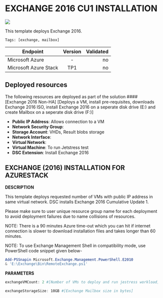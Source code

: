 # EXCHANGE 2016 CU1 INSTALLATION

<a href="https://portal.azure.com/#create/Microsoft.Template/uri/https%3A%2F%2Fraw.githubusercontent.com%2FAzure%2FAzureStack-QuickStart-Templates%2Fmaster%2Fexchange-2016-non-ha%2Fazuredeploy.json" target="_blank">
    <img src="http://azuredeploy.net/deploybutton.png"/>
</a>


This template deploys Exchange 2016.

`Tags: [exchange, mailbox]`

| Endpoint        | Version           | Validated  |
| ------------- |:-------------:| -----:|
| Microsoft Azure      | - | no |
| Microsoft Azure Stack      | TP1      |  no |

## Deployed resources

The following resources are deployed as part of the solution
####[Exchange 2016 Non-HA]
[Deploys a VM, install pre-requisites, downloads Exchange 2016 ISO, install Exchange 2016 on a seperate disk drive (E:) and create Mailbox on a seperate disk drive (F:)]
+ **Public IP Address**: Allows connection to a VM
+ **Network Security Group**: 
+ **Storage Account**: VHDs, Result blobs storage
+ **Network Interface**: 
+ **Virtual Network**: 
+ **Virtual Machine**: To run Jetstress test
+ **DSC Extension**: Install Exchange 2016

## EXCHANGE (2016) INSTALLATION FOR AZURESTACK ##


<b>DESCRIPTION</b>

This template deploys requested number of VMs with public IP address in same virtual network. DSC installs Exchange 2016 Cumulative Update 1.

Please make sure to user unique resource group name for each deployment to avoid deployment failures due to name collisions of resources.

NOTE: There is a 90 minutes Azure time-out which you can hit if internet connection is slower to download installation files and takes longer than 60 minutes.

NOTE: To use Exchange Management Shell in compatibility mode, use PowerShell code snippet given below-

```PowerShell
Add-PSSnapin Microsoft.Exchange.Management.PowerShell.E2010
& 'E:\Exchange\Bin\RemoteExchange.ps1'
```


<b>PARAMETERS</b>
```PowerShell
exchangeVMCount: 2 #[Number of VMs to deploy and run jestress workload]

exchangeStorageSize: 10GB #[Exchange Mailbox size in bytes]
```
